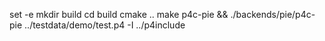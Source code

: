 set -e
mkdir build
cd build
cmake ..
make p4c-pie && ./backends/pie/p4c-pie ../testdata/demo/test.p4 -I ../p4include